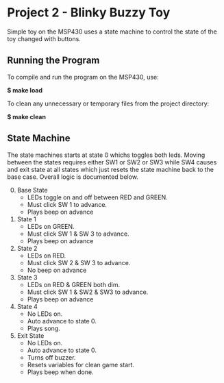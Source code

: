 # Project 2 - Blinky Buzzy Toy

Simple toy on the MSP430 uses a state machine to control the state of the toy changed with buttons.

## Running the Program

To compile and run the program on the MSP430, use:

**$ make load**

To clean any unnecessary or temporary files from the project directory:

**$ make clean**

## State Machine

The state machines starts at state 0 whichs toggles both leds. Moving between the states
requires either SW1 or SW2 or SW3 while SW4 causes and exit state at all states which just
resets the state machine back to the base case. Overall logic is documented below.

0. Base State
   - LEDs toggle on and off between RED and GREEN.
   - Must click SW 1 to advance.
   - Plays beep on advance
1. State 1
   - LEDs on GREEN.
   - Must click SW 1 & SW 3 to advance.
   - Plays beep on advance
2. State 2
   - LEDs on RED.
   - Must click SW 2 & SW 3 to advance.
   - No beep on advance
3. State 3
   - LEDs on RED & GREEN both dim.
   - Must click SW 1 & SW2 & SW3 to advance.
   - Plays beep on advance
4. State 4
   - No LEDs on.
   - Auto advance to state 0.
   - Plays song.
5. Exit State
   - No LEDs on.
   - Auto advance to state 0.
   - Turns off buzzer.
   - Resets variables for clean game start.
   - Plays beep when done.